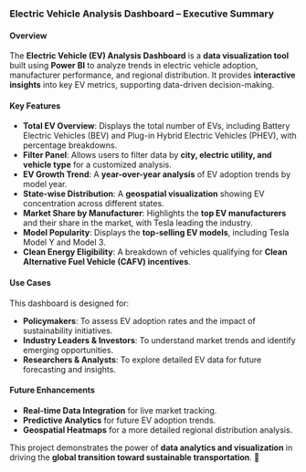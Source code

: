 ### **Electric Vehicle Analysis Dashboard – Executive Summary**  

#### **Overview**  
The **Electric Vehicle (EV) Analysis Dashboard** is a **data visualization tool** built using **Power BI** to analyze trends in electric vehicle adoption, manufacturer performance, and regional distribution. It provides **interactive insights** into key EV metrics, supporting data-driven decision-making.  

#### **Key Features**  
- **Total EV Overview**: Displays the total number of EVs, including Battery Electric Vehicles (BEV) and Plug-in Hybrid Electric Vehicles (PHEV), with percentage breakdowns.  
- **Filter Panel**: Allows users to filter data by **city, electric utility, and vehicle type** for a customized analysis.  
- **EV Growth Trend**: A **year-over-year analysis** of EV adoption trends by model year.  
- **State-wise Distribution**: A **geospatial visualization** showing EV concentration across different states.  
- **Market Share by Manufacturer**: Highlights the **top EV manufacturers** and their share in the market, with Tesla leading the industry.  
- **Model Popularity**: Displays the **top-selling EV models**, including Tesla Model Y and Model 3.  
- **Clean Energy Eligibility**: A breakdown of vehicles qualifying for **Clean Alternative Fuel Vehicle (CAFV) incentives**.  

#### **Use Cases**  
This dashboard is designed for:  
- **Policymakers**: To assess EV adoption rates and the impact of sustainability initiatives.  
- **Industry Leaders & Investors**: To understand market trends and identify emerging opportunities.  
- **Researchers & Analysts**: To explore detailed EV data for future forecasting and insights.  

#### **Future Enhancements**  
- **Real-time Data Integration** for live market tracking.  
- **Predictive Analytics** for future EV adoption trends.  
- **Geospatial Heatmaps** for a more detailed regional distribution analysis.  

This project demonstrates the power of **data analytics and visualization** in driving the **global transition toward sustainable transportation**. 🚀
